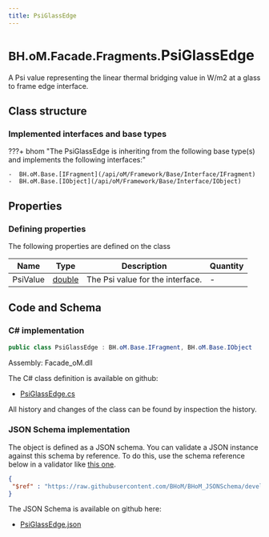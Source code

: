 ```yaml
---
title: PsiGlassEdge
---
```


# <small>BH.oM.Facade.Fragments.</small>**PsiGlassEdge**

A Psi value representing the linear thermal bridging value in W/m2 at a glass to frame edge interface.

## Class structure

### Implemented interfaces and base types

???+ bhom "The PsiGlassEdge is inheriting from the following base type(s) and implements the following interfaces:"

    -  BH.oM.Base.[IFragment](/api/oM/Framework/Base/Interface/IFragment)
    -  BH.oM.Base.[IObject](/api/oM/Framework/Base/Interface/IObject)


## Properties



### Defining properties

The following properties are defined on the class

| Name             | Type             | Description      | Quantity         |
|------------------|------------------|------------------|------------------|
| PsiValue | [double](https://learn.microsoft.com/en-us/dotnet/api/System.Double?view=netstandard-2.0) | The Psi value for the interface. | - |


## Code and Schema

### C# implementation

``` C# title="C#"
public class PsiGlassEdge : BH.oM.Base.IFragment, BH.oM.Base.IObject
```

Assembly: Facade_oM.dll

The C# class definition is available on github:

- [PsiGlassEdge.cs](https://github.com/BHoM/BHoM/blob/develop/Facade_oM/Fragments\PsiGlassEdge.cs)

All history and changes of the class can be found by inspection the history.
### JSON Schema implementation

The object is defined as a JSON schema. You can validate a JSON instance against this schema by reference. To do this, use the schema reference below in a validator like [this one](https://www.jsonschemavalidator.net/).

``` json title="JSON Schema"
{
 "$ref" : "https://raw.githubusercontent.com/BHoM/BHoM_JSONSchema/develop/Facade_oM/Fragments/PsiGlassEdge.json"
}
```

The JSON Schema is available on github here:

- [PsiGlassEdge.json](https://github.com/BHoM/BHoM_JSONSchema/blob/develop/Facade_oM/Fragments/PsiGlassEdge.json)
